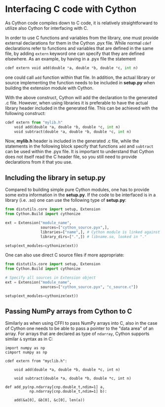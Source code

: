 <!-- Title: Interfacing C code with Cython -->

<!-- Short description:

In this article we discuss how external code written in C can be utilized
from Python code with the help of Cython.

-->

# Interfacing C code with Cython

As Cython code compiles down to C code, it is relatively straightforward to
utilize also Cython for interfacing with C.

In order to use C functions and variables from the library, one must provide
external declarations for them in the Cython .pyx file. While normal `cdef`
declarations refer to functions and variables that are defined in the same
file, by adding `extern` keyword one can specify that they are defined
elsewhere. As an example, by having in a .pyx file the statement

~~~python
cdef extern void add(double *a, double *b, double *c, int n)
~~~

one could call `add` function within that file. In addition, the actual
library or source implementing the function needs to be included in 
**setup.py** when building the extension module with Cython.

With the above construct, Cython will add the declaration to the generated
.c file. However, when using libraries it is preferable to have the actual
library header included in the generated file. This can be achieved with the
following construct:

~~~python
cdef extern from "mylib.h"
    void add(double *a, double *b, double *c, int n)
    void subtract(double *a, double *b, double *c, int n)
~~~

Now, **mylib.h** header is included in the generated .c file, while the
statements in the following block specify that functions `add` and `subtract`
can be used within the .pyx file. It is important to understand that Cython
does not itself read the C header file, so you still need to provide
declarations from it that you use.


## Including the library in setup.py

Compared to building simple pure Cython modules, one has to provide some
extra information in the **setup.py**. If the code to be interfaced is in a
library (i.e. .so) one can use the following type of **setup.py**:

~~~python
from distutils.core import setup, Extension
from Cython.Build import cythonize

ext = Extension("module_name",
                sources=["cython_source.pyx",],
                libraries=["name",], # Cython module is linked against
                library_dirs=[".",]) # libname.so, looked in "."

setup(ext_modules=cythonize(ext))
~~~

One can also use direct C source files if more appropriate:

~~~python
from distutils.core import setup, Extension
from Cython.Build import cythonize

# Specify all sources in Extension object
ext = Extension("module_name",
                sources=["cython_source.pyx", "c_source.c"])

setup(ext_modules=cythonize(ext))
~~~


## Passing NumPy arrays from Cython to C

Similarly as when using CFFI to pass NumPy arrays into C, also in the case of
Cython one needs to be able to pass a pointer to the "data area" of an array.
For arrays that are declared as type of `ndarray`, Cython supports similar
`&` syntax as in C:

~~~
import numpy as np
cimport numpy as np

cdef extern from "myclib.h":

    void add(double *a, double *b, double *c, int n)

    void subtract(double *a, double *b, double *c, int n)

def add_py(np.ndarray[cnp.double_t,ndim=1] a,
           np.ndarray[cnp.double_t,ndim=1] b):

    add(&a[0], &b[0], &c[0], len(a))
~~~
